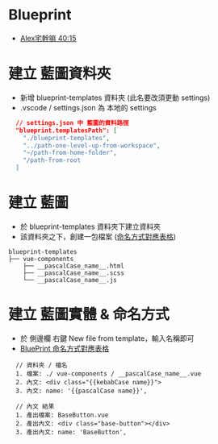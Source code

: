 # Blueprint
- [Alex宅幹嘛 40:15](https://youtu.be/QV0Yt279fgc?t=2405)

# 建立 藍圖資料夾
- 新增 blueprint-templates 資料夾 (此名要改須更動 settings)
- .vscode / settings.json 為 本地的 settings
```json
  // settings.json 中 藍圖的資料路徑
  "blueprint.templatesPath": [
    "./blueprint-templates",
    "../path-one-level-up-from-workspace",
    "~/path-from-home-folder",
    "/path-from-root
  ]
```

# 建立 藍圖
- 於 blueprint-templates 資料夾下建立資料夾
- 該資料夾之下，創建一包檔案 ([命名方式對應表格](https://github.com/reesemclean/blueprint))
```
blueprint-templates
├── vue-components
    ├── __pascalCase_name__.html
    ├── __pascalCase_name__.scss
    └── __pascalCase_name__.js
```

# 建立 藍圖實體 & 命名方式
- 於 側邊欄 右鍵 New file from template，輸入名稱即可
- [BluePrint 命名方式對應表格](https://github.com/reesemclean/blueprint)
```
  // 資料夾 / 檔名
  1. 檔案: ./ vue-components / __pascalCase_name__.vue
  2. 內文: <div class="{{kebabCase name}}">
  3. 內文: name: '{{pascalCase name}}',

  // 內文 結果
  1. 產出檔案: BaseButton.vue
  2. 產出內文: <div class="base-button"></div>
  3. 產出內文: name: 'BaseButton',
```